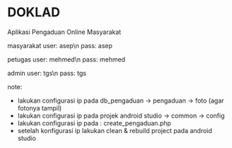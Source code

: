# DOKLAD
Aplikasi Pengaduan Online Masyarakat

masyarakat
user: asep\n
pass: asep

petugas
user: mehmed\n
pass: mehmed

admin
user: tgs\n
pass: tgs

note: 
- lakukan configurasi ip pada db_pengaduan ->  pengaduan -> foto (agar fotonya tampil)
- lakukan configurasi ip pada projek android studio -> common -> config
- lakukan configurasi ip pada : create_pengaduan.php
- setelah konfigurasi ip lakukan clean & rebuild project pada android studio

